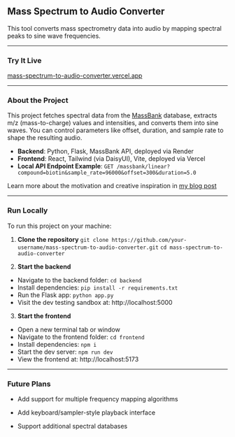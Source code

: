 ## Mass Spectrum to Audio Converter

This tool converts mass spectrometry data into audio by mapping spectral peaks to sine wave frequencies.

---

### Try It Live

[mass-spectrum-to-audio-converter.vercel.app](https://mass-spectrum-to-audio-converter.vercel.app)

---

### About the Project

This project fetches spectral data from the [MassBank](https://massbank.eu/) database, extracts m/z (mass-to-charge) values and intensities, and converts them into sine waves. You can control parameters like offset, duration, and sample rate to shape the resulting audio.

- **Backend**: Python, Flask, MassBank API, deployed via Render
- **Frontend**: React, Tailwind (via DaisyUI), Vite, deployed via Vercel
- **Local API Endpoint Example**:
  `GET /massbank/linear?compound=biotin&sample_rate=96000&offset=300&duration=5.0`

Learn more about the motivation and creative inspiration in [my blog post](https://www.nicolasmurphy.com/blog/mass-spectrometry-music)

---

### Run Locally

To run this project on your machine:

1. **Clone the repository**
   `git clone https://github.com/your-username/mass-spectrum-to-audio-converter.git`
   `cd mass-spectrum-to-audio-converter`

2. **Start the backend**

- Navigate to the backend folder:
  `cd backend`
- Install dependencies:
  `pip install -r requirements.txt`
- Run the Flask app:
  `python app.py`
- Visit the dev testing sandbox at: http://localhost:5000

3. **Start the frontend**

- Open a new terminal tab or window
- Navigate to the frontend folder:
  `cd frontend`
- Install dependencies:
  `npm i`
- Start the dev server:
  `npm run dev`
- View the frontend at: http://localhost:5173

---

### Future Plans

- Add support for multiple frequency mapping algorithms

- Add keyboard/sampler-style playback interface

- Support additional spectral databases
